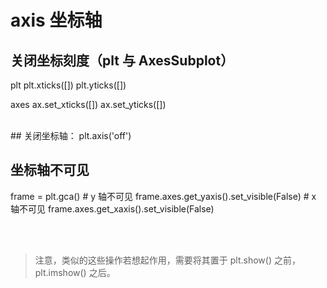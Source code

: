 # axis 坐标轴 

## 关闭坐标刻度（plt 与 AxesSubplot）
plt
    plt.xticks([])
    plt.yticks([]) 

axes
    ax.set_xticks([]) 
    ax.set_yticks([]) 
 
 <br>
## 关闭坐标轴：
plt.axis('off')


 

 <br>
 
## 坐标轴不可见 
 frame = plt.gca()
    # y 轴不可见
        frame.axes.get_yaxis().set_visible(False)
    # x 轴不可见
        frame.axes.get_xaxis().set_visible(False)
        
        
        
<br><br>
        
> 注意，类似的这些操作若想起作用，需要将其置于 plt.show() 之前，plt.imshow() 之后。